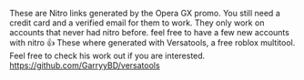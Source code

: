 These are Nitro links generated by the Opera GX promo. You still need a credit card and a verified email for them to work. They only  work on accounts that never had nitro before. feel free to have a few new accounts with nitro 👍
These where generated with Versatools, a free roblox multitool. Feel free to check his work out if you are interested. https://github.com/GarryyBD/versatools
